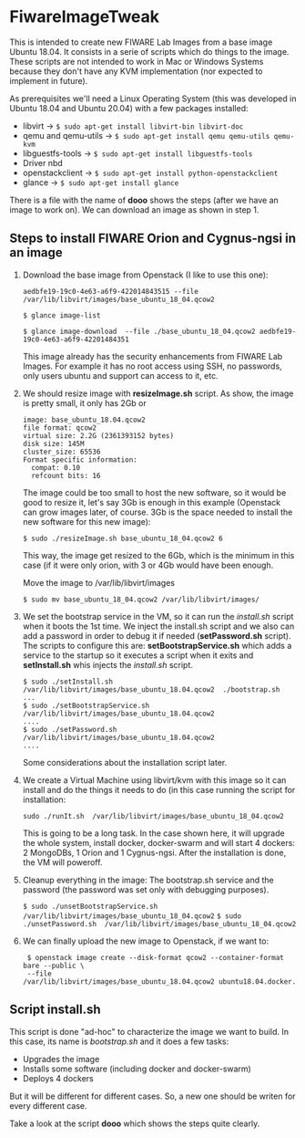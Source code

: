 # FiwareImageTweak
This is intended to create new FIWARE Lab Images from a base image Ubuntu 18.04. It consists in a serie of scripts which do things to the image. These scripts are not intended to work in Mac or Windows Systems because they don't have any KVM implementation (nor expected to implement in future).

As prerequisites we'll need a Linux Operating System (this was developed in Ubuntu 18.04 and Ubuntu 20.04) with a few packages installed:

* libvirt ->  ```$ sudo apt-get install libvirt-bin libvirt-doc```
* qemu and qemu-utils ->  ```$ sudo apt-get install qemu qemu-utils qemu-kvm```
* libguestfs-tools ->  ```$ sudo apt-get install libguestfs-tools```
* Driver nbd
* openstackclient ->  ```$ sudo apt-get install python-openstackclient```
* glance ->  ```$ sudo apt-get install glance```

There is a file with the name of __dooo__ shows the steps (after we have an image to work on). We can download an image as shown in step 1.

## Steps to install FIWARE Orion and Cygnus-ngsi in an image
1. Download the base image from Openstack (I like to use this one):

   ```aedbfe19-19c0-4e63-a6f9-422014843515 --file /var/lib/libvirt/images/base_ubuntu_18_04.qcow2```

   ```$ glance image-list```

   ```$ glance image-download  --file ./base_ubuntu_18_04.qcow2 aedbfe19-19c0-4e63-a6f9-42201484351```

   This image already has the security enhancements from FIWARE Lab Images. For example it has no root access using SSH, no passwords, only users ubuntu and support can access to it, etc.

2. We should resize image with __resizeImage.sh__ script. As show, the image is pretty small, it only has 2Gb or

     ```$ qemu-img  info base_ubuntu_18.04.qcow2
     image: base_ubuntu_18.04.qcow2
     file format: qcow2
     virtual size: 2.2G (2361393152 bytes)
     disk size: 145M
     cluster_size: 65536
     Format specific information:
       compat: 0.10
       refcount bits: 16
    ```
    The image could be too small to host the new software, so it would be good to resize it, let's say 3Gb is enough in this example (Openstack can grow images later, of course. 3Gb is the space needed to install the new software for this new image):

    ```$ sudo ./resizeImage.sh base_ubuntu_18_04.qcow2 6```

	This way, the image get resized to the 6Gb, which is the minimum in this case (if it were only orion, with 3 or 4Gb would have been enough.

    Move the image to /var/lib/libvirt/images

    ```$ sudo mv base_ubuntu_18_04.qcow2 /var/lib/libvirt/images/```

3. We set the bootstrap service in the VM, so it can run the _install.sh_ script when it boots the 1st time. We inject the install.sh script and we also can add a password in order to debug it if needed (__setPassword.sh__ script). The scripts to configure this are: __setBootstrapService.sh__ which adds a service to the startup so it executes a script when it exits and __setInstall.sh__ whis injects the _install.sh_ script.
   ```
   $ sudo ./setInstall.sh /var/lib/libvirt/images/base_ubuntu_18.04.qcow2  ./bootstrap.sh
   ...
   $ sudo ./setBootstrapService.sh /var/lib/libvirt/images/base_ubuntu_18.04.qcow2
   ....
   $ sudo ./setPassword.sh /var/lib/libvirt/images/base_ubuntu_18.04.qcow2
   ....
   ```
	Some considerations about the installation script later.

4. We create a Virtual Machine using libvirt/kvm with this image so it can install and do the things it needs to do (in this case running the script for installation:

    ```sudo ./runIt.sh  /var/lib/libvirt/images/base_ubuntu_18_04.qcow2```

	This is going to be a long task. In the case shown here, it will upgrade the whole system, install docker, docker-swarm and will start 4 dockers: 2 MongoDBs, 1 Orion and 1 Cygnus-ngsi. After the installation is done, the VM will poweroff.

5. Cleanup everything in the image: The bootstrap.sh service and the password (the password was set only with debugging purposes).

   ```$ sudo ./unsetBootstrapService.sh  /var/lib/libvirt/images/base_ubuntu_18_04.qcow2```
   ```$ sudo ./unsetPassword.sh  /var/lib/libvirt/images/base_ubuntu_18_04.qcow2```

6. We can finally upload the new image to Openstack, if we want to:

   ``` 
    $ openstack image create --disk-format qcow2 --container-format bare --public \
    --file /var/lib/libvirt/images/base_ubuntu_18.04.qcow2 ubuntu18.04.docker.fiware
   ```

## Script install.sh
This script is done "ad-hoc" to characterize the image we want to build. In this case, its name is _bootstrap.sh_ and it does a few tasks:

* Upgrades the image
* Installs some software (including docker and docker-swarm)
* Deploys 4 dockers

But it will be different for different cases. So, a new one should be writen for every different case.

Take a look at the script __dooo__ which shows the steps quite clearly.
